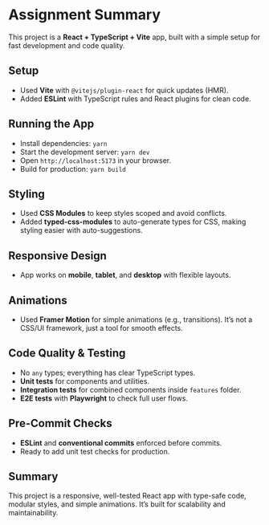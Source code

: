 # Assignment Summary

This project is a **React + TypeScript + Vite** app, built with a simple setup for fast development and code quality.

## Setup
- Used **Vite** with `@vitejs/plugin-react` for quick updates (HMR).
- Added **ESLint** with TypeScript rules and React plugins for clean code.

## Running the App
- Install dependencies: `yarn`
- Start the development server: `yarn dev`
- Open `http://localhost:5173` in your browser.
- Build for production: `yarn build`

## Styling
- Used **CSS Modules** to keep styles scoped and avoid conflicts.
- Added **typed-css-modules** to auto-generate types for CSS, making styling easier with auto-suggestions.

## Responsive Design
- App works on **mobile**, **tablet**, and **desktop** with flexible layouts.

## Animations
- Used **Framer Motion** for simple animations (e.g., transitions). It’s not a CSS/UI framework, just a tool for smooth effects.

## Code Quality & Testing
- No `any` types; everything has clear TypeScript types.
- **Unit tests** for components and utilities.
- **Integration tests** for combined components inside `features` folder.
- **E2E tests** with **Playwright** to check full user flows.

## Pre-Commit Checks
- **ESLint** and **conventional commits** enforced before commits.
- Ready to add unit test checks for production.

## Summary
This project is a responsive, well-tested React app with type-safe code, modular styles, and simple animations. It’s built for scalability and maintainability.